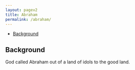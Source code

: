 ```yaml
---
layout: pagev2
title: Abraham
permalink: /abraham/
---
```

- [Background](#background)

## Background

God called Abraham out of a land of idols to the good land.